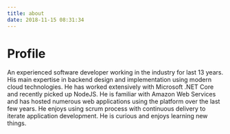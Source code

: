```yaml
---
title: about
date: 2018-11-15 08:31:34
---
```

# Profile
An experienced software developer working in the industry for last 13 years. His main expertise in backend design and implementation using modern cloud technologies. He has worked extensively with Microsoft .NET Core and recently picked up NodeJS. He is familiar with Amazon Web Services and has hosted numerous web applications using the platform over the last few years. He enjoys using scrum process with continuous delivery to iterate application development. He is curious and enjoys learning new things.
